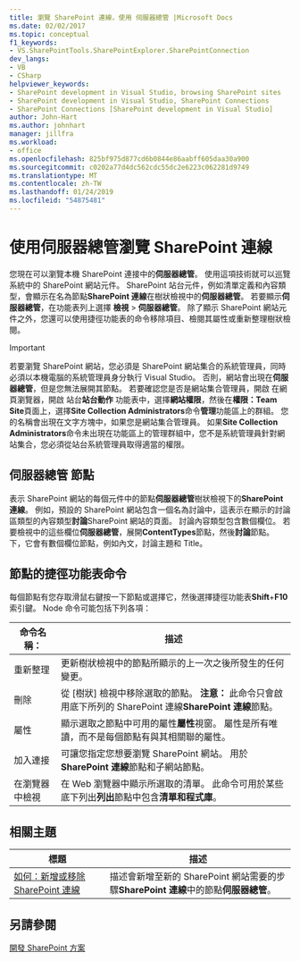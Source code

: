 ```yaml
---
title: 瀏覽 SharePoint 連線，使用 伺服器總管 |Microsoft Docs
ms.date: 02/02/2017
ms.topic: conceptual
f1_keywords:
- VS.SharePointTools.SharePointExplorer.SharePointConnection
dev_langs:
- VB
- CSharp
helpviewer_keywords:
- SharePoint development in Visual Studio, browsing SharePoint sites
- SharePoint development in Visual Studio, SharePoint Connections
- SharePoint Connections [SharePoint development in Visual Studio]
author: John-Hart
ms.author: johnhart
manager: jillfra
ms.workload:
- office
ms.openlocfilehash: 825bf975d877cd6b0844e86aabff605daa30a900
ms.sourcegitcommit: c0202a77d4dc562cdc55dc2e6223c062281d9749
ms.translationtype: MT
ms.contentlocale: zh-TW
ms.lasthandoff: 01/24/2019
ms.locfileid: "54875481"
---
```

# <a name="browse-sharepoint-connections-by-using-server-explorer"></a>使用伺服器總管瀏覽 SharePoint 連線
  您現在可以瀏覽本機 SharePoint 連接中的**伺服器總管**。 使用這項技術就可以巡覽系統中的 SharePoint 網站元件。 SharePoint 站台元件，例如清單定義和內容類型，會顯示在名為節點**SharePoint 連線**在樹狀檢視中的**伺服器總管**。 若要顯示**伺服器總管**，在功能表列上選擇 **檢視** > **伺服器總管**。 除了顯示 SharePoint 網站元件之外，您還可以使用捷徑功能表的命令移除項目、檢閱其屬性或重新整理樹狀檢閱。  
  
> [!IMPORTANT]  
>  若要瀏覽 SharePoint 網站，您必須是 SharePoint 網站集合的系統管理員，同時必須以本機電腦的系統管理員身分執行 Visual Studio。 否則，網站會出現在**伺服器總管**，但是您無法展開其節點。 若要確認您是否是網站集合管理員，開啟 在網頁瀏覽器，開啟 站台**站台動作** 功能表中，選擇**網站權限**，然後在**權限：Team Site**頁面上，選擇**Site Collection Administrators**命令**管理**功能區上的群組。 您的名稱會出現在文字方塊中，如果您是網站集合管理員。 如果**Site Collection Administrators**命令未出現在功能區上的管理群組中，您不是系統管理員針對網站集合，您必須從站台系統管理員取得適當的權限。  
  
## <a name="server-explorer-nodes"></a>伺服器總管 節點
 表示 SharePoint 網站的每個元件中的節點**伺服器總管**樹狀檢視下的**SharePoint 連線**。 例如，預設的 SharePoint 網站包含一個名為討論中，這表示在顯示的討論區類型的內容類型**討論**SharePoint 網站的頁面。 討論內容類型包含數個欄位。 若要檢視中的這些欄位**伺服器總管**，展開**ContentTypes**節點，然後**討論**節點。 下，它會有數個欄位節點，例如內文，討論主題和 Title。  
  
## <a name="node-shortcut-menu-commands"></a>節點的捷徑功能表命令
 每個節點有您存取滑鼠右鍵按一下節點或選擇它，然後選擇捷徑功能表**Shift**+**F10**索引鍵。 Node 命令可能包括下列各項：  
  
|命令名稱：|描述|  
|------------------|-----------------|  
|重新整理|更新樹狀檢視中的節點所顯示的上一次之後所發生的任何變更。|  
|刪除|從 [樹狀] 檢視中移除選取的節點。 **注意：** 此命令只會啟用底下所列的 SharePoint 連線**SharePoint 連線**節點。|  
|屬性|顯示選取之節點中可用的屬性**屬性**視窗。 屬性是所有唯讀，而不是每個節點有與其相關聯的屬性。|  
|加入連接|可讓您指定您想要瀏覽 SharePoint 網站。 用於**SharePoint 連線**節點和子網站節點。|  
|在瀏覽器中檢視|在 Web 瀏覽器中顯示所選取的清單。 此命令可用於某些 底下列出**列出**節點中包含**清單和程式庫**。|  
  
## <a name="related-topics"></a>相關主題
  
|標題|描述|  
|-----------|-----------------|  
|[如何：新增或移除 SharePoint 連線](../sharepoint/how-to-add-or-remove-sharepoint-connections.md)|描述會新增至新的 SharePoint 網站需要的步驟**SharePoint 連線**中的節點**伺服器總管**。|  
  
## <a name="see-also"></a>另請參閱
 [開發 SharePoint 方案](../sharepoint/developing-sharepoint-solutions.md)  
